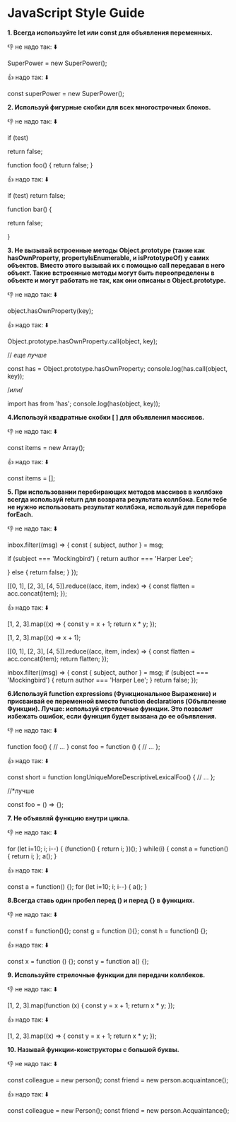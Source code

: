 # JavaScript Style Guide

**1. Всегда используйте let или const для объявления переменных.**

:-1: не надо так: :arrow_down:

SuperPower = new SuperPower();
 
:+1: надо так: :arrow_down:

const superPower = new SuperPower();


**2. Используй фигурные скобки для всех многострочных блоков.**

:-1: не надо так: :arrow_down:

if (test)

  return false; 
  
function foo() { return false; }
 
:+1: надо так: :arrow_down:

if (test) return false;

function bar() {

  return false;
  
}

**3. Не вызывай встроенные методы Object.prototype (такие как hasOwnProperty, propertyIsEnumerable, и isPrototypeOf) у самих объектов. Вместо этого вызывай их с помощью call передавая в него объект. Такие встроенные методы могут быть переопределены в объекте и могут работать не так, как они описаны в Object.prototype.**

:-1: не надо так: :arrow_down:

object.hasOwnProperty(key);
 
:+1: надо так: :arrow_down:

Object.prototype.hasOwnProperty.call(object, key);

// *еще лучше*

const has = Object.prototype.hasOwnProperty;
console.log(has.call(object, key));

/*или*/

import has from 'has';
console.log(has(object, key));

**4.Используй квадратные скобки [ ] для объявления массивов.**

:-1: не надо так: :arrow_down:

const items = new Array();
 
:+1: надо так: :arrow_down:

const items = [];

**5. При использовании перебирающих методов массивов в коллбэке всегда используй return для возврата результата коллбэка. Если тебе не нужно использовать результат коллбэка, используй для перебора forEach.**

:-1: не надо так: :arrow_down:

inbox.filter((msg) => {
  const { subject, author } = msg;
  
  if (subject === 'Mockingbird') {
    return author === 'Harper Lee';
    
  } else {
    return false;
  }
});

[[0, 1], [2, 3], [4, 5]].reduce((acc, item, index) => {
  const flatten = acc.concat(item);
});
 
 :+1: надо так: :arrow_down:

[1, 2, 3].map((x) => {
  const y = x + 1;
  return x * y;
});

[1, 2, 3].map((x) => x + 1);

[[0, 1], [2, 3], [4, 5]].reduce((acc, item, index) => {
  const flatten = acc.concat(item);
  return flatten;
});

inbox.filter((msg) => {
  const { subject, author } = msg;
  if (subject === 'Mockingbird') {
    return author === 'Harper Lee';
  }
  return false;
});

**6.Используй function expressions (Функциональное Выражение) и присваивай ее переменной вместо function declarations (Объявление Функции). Лучше: используй стрелочные функции. Это позволит избежать ошибок, если функция будет вызвана до ее объявления.**

:-1: не надо так: :arrow_down:

function foo() {
  // ...
}
const foo = function () {
  // ...
};
 
:+1: надо так: :arrow_down:

const short = function longUniqueMoreDescriptiveLexicalFoo() {
  // ...
};

//*лучше

const foo = () => {};

**7. Не объявляй функцию внутри цикла.**

:-1: не надо так: :arrow_down:

for (let i=10; i; i--) {
  (function() { return i; })();
}
while(i) {
  const a = function() { return i; };
  a();
}
 
:+1: надо так: :arrow_down:

const a = function() {};
for (let i=10; i; i--) {
  a();
}

**8.Всегда ставь один пробел перед () и перед {} в функциях.**

:-1: не надо так: :arrow_down:

const f = function(){};
const g = function (){};
const h = function() {};
 
 :+1: надо так: :arrow_down:

const x = function () {};
const y = function a() {};

**9. Используйте стрелочные функции для передачи коллбеков.**

:-1: не надо так: :arrow_down:

[1, 2, 3].map(function (x) {
  const y = x + 1;
  return x * y;
});
 
:+1: надо так: :arrow_down:

[1, 2, 3].map((x) => {
  const y = x + 1;
  return x * y;
});

**10. Называй функции-конструкторы с большой буквы.**

:-1: не надо так: :arrow_down:

const colleague = new person();
const friend = new person.acquaintance();
 
:+1: надо так: :arrow_down:

const colleague = new Person();
const friend = new person.Acquaintance();
